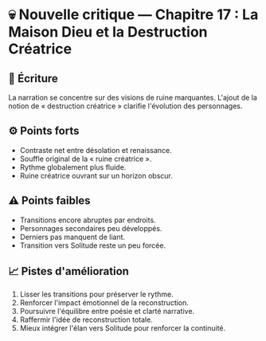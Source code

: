 # 💀 Nouvelle critique — Chapitre 17 : La Maison Dieu et la Destruction Créatrice

## 🧠 Écriture
La narration se concentre sur des visions de ruine marquantes. L'ajout de la notion de « destruction créatrice » clarifie l'évolution des personnages.

## ⚙️ Points forts
- Contraste net entre désolation et renaissance.
- Souffle original de la « ruine créatrice ».
- Rythme globalement plus fluide.
- Ruine créatrice ouvrant sur un horizon obscur.

## ⚠️ Points faibles
- Transitions encore abruptes par endroits.
- Personnages secondaires peu développés.
- Derniers pas manquent de liant.
- Transition vers Solitude reste un peu forcée.

## 📈 Pistes d'amélioration
1. Lisser les transitions pour préserver le rythme.
2. Renforcer l'impact émotionnel de la reconstruction.
3. Poursuivre l'équilibre entre poésie et clarté narrative.
4. Raffermir l'idée de reconstruction totale.
5. Mieux intégrer l'élan vers Solitude pour renforcer la continuité.
